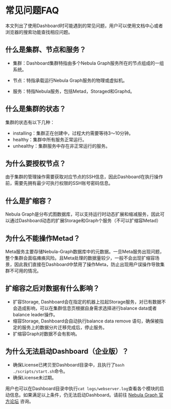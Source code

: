 # 常见问题FAQ

本文列出了使用Dashboard时可能遇到的常见问题，用户可以使用文档中心或者浏览器的搜索功能查找相应问题。

## 什么是集群、节点和服务？

- 集群：Dashboard集群特指由多个Nebula Graph服务所在的节点组成的一组系统。

- 节点：特指承载运行Nebula Graph服务的物理或虚拟机。

- 服务：特指Nebula服务，包括Metad，Storaged和Graphd。

## 什么是集群的状态？

集群的状态有以下几种：

- installing：集群正在创建中，过程大约需要等待3～10分钟。
- healthy：集群中所有服务正常运行。
- unhealthy：集群服务中存在非正常运行的服务。

## 为什么要授权节点？

由于集群的管理操作需要获取对应节点的SSH信息，因此Dashboard在执行操作前，需要先拥有最少可执行权限的SSH账号密码信息。

## 什么是扩缩容？

Nebula Graph是分布式图数据库，可以支持运行时动态扩展和缩减服务，因此可以通过Dashboard动态的扩展Storage和Graph个服务（不可以扩缩容Metad）

## 为什么不能操作Metad？

Meta服务主要存储Nebula-Graph数据库中的元数据。一旦Meta服务出现问题，整个集群会面临瘫痪风险。且Meta处理的数据量较少，一般不会出现扩缩容场景，因此我们直接在Dashboard中禁用了操作Meta，防止出现用户误操作导致集群不可用的情况。

## 扩缩容之后对数据有什么影响？

- 扩容Storage, Dashboard会在指定的机器上拉起Storage服务，对已有数据不会造成影响，可以在集群信息页根据自身需求选择进行balance data或者balance leader操作。
- 缩容Storage, Dashboard会自动执行balance data remove 语句，确保被指定的服务上的数据分片迁移完成后，停止服务。
- 扩缩容Graph对数据不会有影响。

## 为什么无法启动Dashboard（企业版）？

- 确保License已拷贝至Dashboard目录中，且执行了`bash ./scripts/start.sh`命令。
- 确保License未过期。

用户也可以在Dashboard目录中执行`cat logs/webserver.log`查看各个模块的启动信息。如果满足以上条件，仍无法启动Dashboard。请前往 [Nebula Graph 官方论坛](https://discuss.nebula-graph.com.cn/ "点击前往 Nebula Graph 官方论坛") 咨询。